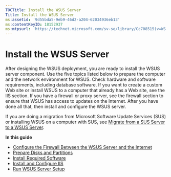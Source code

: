 ```yaml
---
TOCTitle: Install the WSUS Server
Title: Install the WSUS Server
ms:assetid: '9d55bda5-9eb9-46d2-a204-62034936eb13'
ms:contentKeyID: 18152937
ms:mtpsurl: 'https://technet.microsoft.com/sv-se/library/Cc708515(v=WS.10)'
---
```


Install the WSUS Server
=======================

After designing the WSUS deployment, you are ready to install the WSUS server component. Use the five topics listed below to prepare the computer and the network environment for WSUS. Check hardware and software requirements, including database software. If you want to create a custom Web site or install WSUS to a computer that already has a Web site, see the IIS section. If you have a firewall or proxy server, see the firewall section to ensure that WSUS has access to updates on the Internet. After you have done all that, then install and configure the WSUS server.

If you are doing a migration from Microsoft Software Update Services (SUS) or installing WSUS on a computer with SUS, see [Migrate from a SUS Server to a WSUS Server](https://technet.microsoft.com/5017f775-c9b1-4b33-879f-a14056c6a01c).

**In this guide**

-   [Configure the Firewall Between the WSUS Server and the Internet](https://technet.microsoft.com/f5f2a998-abb8-4abc-8ceb-2f4de6891a9c)
-   [Prepare Disks and Partitions](https://technet.microsoft.com/1026b201-c4f1-4bf2-87d4-1130651b2401)
-   [Install Required Software](https://technet.microsoft.com/140e6deb-8644-4b04-8eae-57694b3006a8)
-   [Install and Configure IIS](https://technet.microsoft.com/6b2e1035-5b82-45f4-9f51-6cc0ca32fd60)
-   [Run WSUS Server Setup](https://technet.microsoft.com/63c82e0c-f8b0-451d-b32b-2275385920df)
